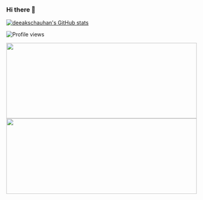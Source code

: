 ### Hi there 👋

<!--
**deeakschauhan/deeakschauhan** is a ✨ _special_ ✨ repository because its `README.md` (this file) appears on your GitHub profile.

Here are some ideas to get you started:

- 🔭 I’m currently working on ...
- 🌱 I’m currently learning ...
- 👯 I’m looking to collaborate on ...
- 🤔 I’m looking for help with ...
- 💬 Ask me about ...
- 📫 How to reach me: ...
- 😄 Pronouns: ...
- ⚡ Fun fact: ...
-->

[![deeakschauhan's GitHub stats](https://github-readme-stats.vercel.app/api?username=deeakschauhan)](https://github.com/anuraghazra/github-readme-stats)

![Profile views](https://gpvc.arturio.dev/deeakschauhan)

<img src="https://github-readme-stats.vercel.app/api/top-langs/?username=deeakschauhan&theme=radical&layout=compact" width="100%" height="200em"/>
<img src="http://github-readme-streak-stats.herokuapp.com/?user=deeakschauhan&count_private=true&theme=radical" width="100%" height="200em"/>

